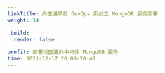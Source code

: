 ```yaml
---
linkTitle: 尚医通项目 DevOps 实战之 MongoDB 服务部署
weight: 34

_build:
  render: false

profit: 部署尚医通的中间件 MongoDB 服务
time: 2021-12-17 20:00-20:40
---
```

